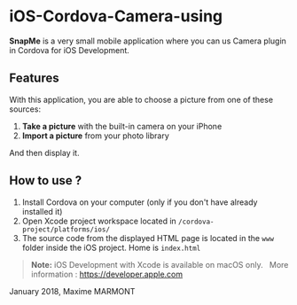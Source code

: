 # iOS-Cordova-Camera-using
**SnapMe** is a very small mobile application where you can us Camera plugin in Cordova for iOS Development.
  
## Features
With this application, you are able to choose a picture from one of these sources:
1. **Take a picture** with the built-in camera on your iPhone
2. **Import a picture** from your photo library
  
And then display it.  
  
  
## How to use ?
1. Install Cordova on your computer (only if you don't have already installed it)
2. Open Xcode project workspace located in `/cordova-project/platforms/ios/`
3. The source code from the displayed HTML page is located in the `www` folder inside the iOS project. Home is `index.html`
  
  
> **Note:** iOS Development with Xcode is available on macOS only.  
> More information : https://developer.apple.com
  
  
January 2018, Maxime MARMONT
